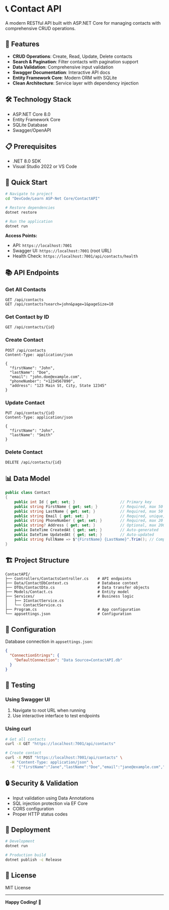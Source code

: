 # 📞 Contact API

A modern RESTful API built with ASP.NET Core for managing contacts with comprehensive CRUD operations.

## 🚀 Features

- **CRUD Operations**: Create, Read, Update, Delete contacts
- **Search & Pagination**: Filter contacts with pagination support
- **Data Validation**: Comprehensive input validation
- **Swagger Documentation**: Interactive API docs
- **Entity Framework Core**: Modern ORM with SQLite
- **Clean Architecture**: Service layer with dependency injection

## 🛠️ Technology Stack

- ASP.NET Core 8.0
- Entity Framework Core
- SQLite Database
- Swagger/OpenAPI

## 📋 Prerequisites

- .NET 8.0 SDK
- Visual Studio 2022 or VS Code

## 🚀 Quick Start

```bash
# Navigate to project
cd "DevCode/Learn ASP-Net Core/ContactAPI"

# Restore dependencies
dotnet restore

# Run the application
dotnet run
```

**Access Points:**
- API: `https://localhost:7001`
- Swagger UI: `https://localhost:7001` (root URL)
- Health Check: `https://localhost:7001/api/contacts/health`

## 📚 API Endpoints

### Get All Contacts
```http
GET /api/contacts
GET /api/contacts?search=john&page=1&pageSize=10
```

### Get Contact by ID
```http
GET /api/contacts/{id}
```

### Create Contact
```http
POST /api/contacts
Content-Type: application/json

{
  "firstName": "John",
  "lastName": "Doe",
  "email": "john.doe@example.com",
  "phoneNumber": "+1234567890",
  "address": "123 Main St, City, State 12345"
}
```

### Update Contact
```http
PUT /api/contacts/{id}
Content-Type: application/json

{
  "firstName": "John",
  "lastName": "Smith"
}
```

### Delete Contact
```http
DELETE /api/contacts/{id}
```

## 📊 Data Model

```csharp
public class Contact
{
    public int Id { get; set; }                    // Primary key
    public string FirstName { get; set; }          // Required, max 50 chars
    public string LastName { get; set; }           // Required, max 50 chars
    public string Email { get; set; }              // Required, unique, max 100 chars
    public string PhoneNumber { get; set; }        // Required, max 20 chars
    public string? Address { get; set; }           // Optional, max 200 chars
    public DateTime CreatedAt { get; set; }        // Auto-generated
    public DateTime UpdatedAt { get; set; }        // Auto-updated
    public string FullName => $"{FirstName} {LastName}".Trim(); // Computed
}
```

## 🏗️ Project Structure

```
ContactAPI/
├── Controllers/ContactsController.cs    # API endpoints
├── Data/ContactDbContext.cs             # Database context
├── DTOs/ContactDto.cs                   # Data transfer objects
├── Models/Contact.cs                    # Entity model
├── Services/                            # Business logic
│   ├── IContactService.cs
│   └── ContactService.cs
├── Program.cs                           # App configuration
└── appsettings.json                     # Configuration
```

## 🔧 Configuration

Database connection in `appsettings.json`:
```json
{
  "ConnectionStrings": {
    "DefaultConnection": "Data Source=ContactAPI.db"
  }
}
```

## 🧪 Testing

### Using Swagger UI
1. Navigate to root URL when running
2. Use interactive interface to test endpoints

### Using curl
```bash
# Get all contacts
curl -X GET "https://localhost:7001/api/contacts"

# Create contact
curl -X POST "https://localhost:7001/api/contacts" \
  -H "Content-Type: application/json" \
  -d '{"firstName":"Jane","lastName":"Doe","email":"jane@example.com","phoneNumber":"+1234567890"}'
```

## 🔒 Security & Validation

- Input validation using Data Annotations
- SQL injection protection via EF Core
- CORS configuration
- Proper HTTP status codes

## 🚀 Deployment

```bash
# Development
dotnet run

# Production build
dotnet publish -c Release
```

## 📄 License

MIT License

---

**Happy Coding! 🎉** 